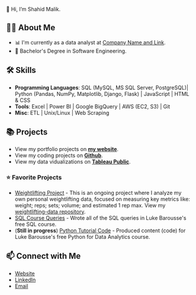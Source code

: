 👋 Hi, I’m Shahid Malik. 

## 🙋‍♀️ About Me

- 📊 I'm currently as a data analyst at [Company Name and Link](https://www.goldenheartsgames.com/home).
- 📐 Bachelor's Degree in Software Engineering.

## 🛠 Skills
- **Programming Languages**: SQL (MySQL, MS SQL Server, PostgreSQL)| Python (Pandas, NumPy, Matplotlib, Django, Flask) | JavaScript | HTML & CSS
- **Tools**: Excel | Power BI | Google BigQuery | AWS (EC2, S3) | Git
- **Misc**: ETL | Unix/Linux | Web Scraping

## 📚 Projects

- View my portfolio projects on [**my website**](https://www.kellyjadams.com/portfolio). 
- View my coding projects on [**Github**](https://github.com/kellyjadams?tab=repositories).
- View my data vidualizations on [**Tableau Public**](https://public.tableau.com/app/profile/kellyjadams).

### ⭐ Favorite Projects

- [Weightlifting Project](https://public.tableau.com/app/profile/kellyjadams/viz/WeightliftingProject/Final) - This is an ongoing project where I analyze my own personal weightlifting data, focused on measuring key metrics like: weight; reps; sets; volume; and estimated 1 rep max. View my [weightlifting-data repository](https://github.com/kellyjadams/weightlifting-data).
- [SQL Course Queries](https://github.com/kellyjadams/SQL_Project_Data_Job_Analysis) - Wrote all of the SQL queries in Luke Barousse's free SQL course. 
- (**Still in progress**) [Python Tutorial Code](https://github.com/lukebarousse/Python_Tutorial_Data_Analysis) - Produced content (code) for Luke Barousse's free Python for Data Analytics course. 

## 📫 Connect with Me

- [Website](https://www.kellyjadams.com/)
- [LinkedIn](https://www.linkedin.com/in/kellyjianadams/)
- [Email](mailto:kelly@kellyjadams.com)

